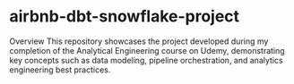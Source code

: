 # airbnb-dbt-snowflake-project

Overview
This repository showcases the project developed during my completion of the Analytical Engineering course on Udemy, demonstrating key concepts such as data modeling, pipeline orchestration, and analytics engineering best practices.
